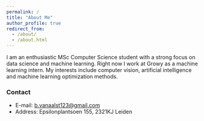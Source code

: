 ```yaml
---
permalink: /
title: "About Me"
author_profile: true
redirect_from: 
  - /about/
  - /about.html
---
```


I am an enthusiastic MSc Computer Science student with a strong focus on data science and machine learning. 
Right now I work at Growy as a machine learning intern. My interests include computer vision, artificial intelligence and machine learning optimization methods.

### Contact
* E-mail: b.vanaalst123@gmail.com
* Address: Epsilonplantsoen 155, 2321KJ Leiden



